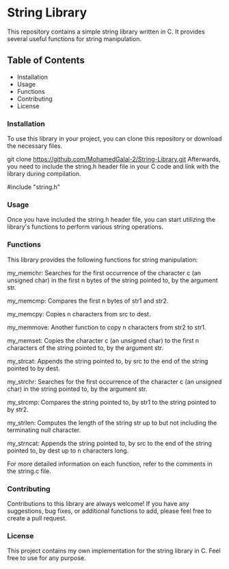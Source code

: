 # String Library
This repository contains a simple string library written in C. It provides several useful functions for string manipulation.

## Table of Contents
* Installation
* Usage
* Functions
* Contributing
* License

### Installation

To use this library in your project, you can clone this repository or download the necessary files.

git clone https://github.com/MohamedGalal-2/String-Library.git
Afterwards, you need to include the string.h header file in your C code and link with the library during compilation.

#include "string.h"

### Usage
Once you have included the string.h header file, you can start utilizing the library's functions to perform various string operations.

### Functions
This library provides the following functions for string manipulation:

my_memchr: Searches for the first occurrence of the character c (an unsigned char) in the first n bytes of the string pointed to, by the argument str.

my_memcmp: Compares the first n bytes of str1 and str2.

my_memcpy: Copies n characters from src to dest.

my_memmove: Another function to copy n characters from str2 to str1.

my_memset: Copies the character c (an unsigned char) to the first n characters of the string pointed to, by the argument str.

my_strcat: Appends the string pointed to, by src to the end of the string pointed to by dest.

my_strchr: Searches for the first occurrence of the character c (an unsigned char) in the string pointed to, by the argument str.

my_strcmp: Compares the string pointed to, by str1 to the string pointed to by str2.

my_strlen: Computes the length of the string str up to but not including the terminating null character.

my_strncat: Appends the string pointed to, by src to the end of the string pointed to, by dest up to n characters long.

For more detailed information on each function, refer to the comments in the string.c file.

### Contributing
Contributions to this library are always welcome! If you have any suggestions, bug fixes, or additional functions to add, please feel free to create a pull request.

### License
This project contains my own implementation for the string library in C. Feel free to use for any purpose.
